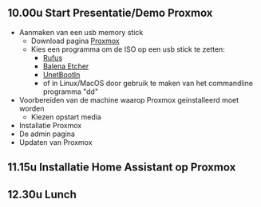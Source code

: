 ## 10.00u Start Presentatie/Demo Proxmox
* Aanmaken van een usb memory stick
  * Download pagina [Proxmox](https://www.proxmox.com/en/downloads/category/proxmox-virtual-environment)
  * Kies een programma om de ISO op een usb stick te zetten:
     * [Rufus](https://rufus.ie/)
     * [Balena Etcher](https://www.balena.io/etcher)
     * [UnetBootIn](https://unetbootin.github.io/)
     * of in Linux/MacOS door gebruik te maken van het commandline programma "dd" 
* Voorbereiden van de machine waarop Proxmox geinstalleerd moet worden
  * Kiezen opstart media
* Installatie Proxmox
* De admin pagina
* Updaten van Proxmox



## 11.15u Installatie Home Assistant op Proxmox

## 12.30u Lunch
